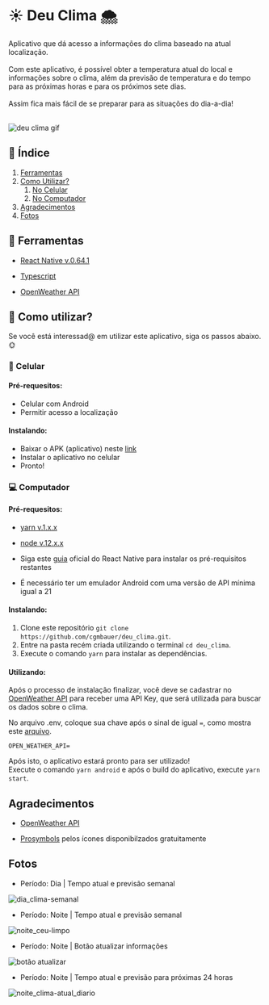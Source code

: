 # :sunny: Deu Clima :cloud_with_snow:

Aplicativo que dá acesso a informações do clima baseado na atual localização.<br></br>
Com este aplicativo, é possível obter a temperatura atual do local e informações sobre o clima, além da previsão de temperatura e do tempo para as próximas horas e para os próximos sete dias. <br></br>
Assim fica mais fácil de se preparar para as situações do dia-a-dia!
<br></br>

![deu clima gif](https://github.com/cgmbauer/assets/blob/master/gifs/deu_clima.gif)

## :bookmark_tabs: Índice
1. [Ferramentas](#Ferramentas)
2. [Como Utilizar?](#Como_Utilizar)
    1. [No Celular](#aplicativo)
    2. [No Computador](#computador)
3. [Agradecimentos](#Reconhecimentos)
4. [Fotos](#fotos)

## :wrench: Ferramentas <a name="Ferramentas"></a>

- [React Native v.0.64.1](https://reactnative.dev/)

- [Typescript](https://www.typescriptlang.org/)

- [OpenWeather API](https://openweathermap.org/)

## :rocket: Como utilizar? <a name="Como_Utilizar"></a>

Se você está interessad@ em utilizar este aplicativo, siga os passos abaixo. :sun_with_face:

### :iphone: Celular <a name="celular"></a>

#### Pré-requesitos:

- Celular com Android
- Permitir acesso a localização

#### Instalando:

- Baixar o APK (aplicativo) neste [link](https://apk-deu-clima.s3.amazonaws.com/deu_clima.apk)
- Instalar o aplicativo no celular
- Pronto!

### :computer: Computador <a name="computador"></a>

#### Pré-requesitos:

- [yarn v.1.x.x](https://classic.yarnpkg.com/en/docs/install)

- [node v.12.x.x](https://nodejs.org/en/)

- Siga este [guia](https://reactnative.dev/docs/environment-setup) oficial do React Native para instalar os pré-requisitos restantes

- É necessário ter um emulador Android com uma versão de API mínima igual a 21

#### Instalando:

1. Clone este repositório ```git clone https://github.com/cgmbauer/deu_clima.git```.
2. Entre na pasta recém criada utilizando o terminal ```cd deu_clima```.
3. Execute o comando ```yarn``` para instalar as dependências.

#### Utilizando: <a name="Utilizando"></a>

Após o processo de instalação finalizar, você deve se cadastrar no [OpenWeather API](https://openweathermap.org/) para receber uma API Key, que será utilizada para buscar os dados sobre o clima.

No arquivo .env, coloque sua chave após o sinal de igual `=`, como mostra este [arquivo](https://github.com/cgmbauer/deu_clima/blob/main/.env.example).
```
OPEN_WEATHER_API=
```

Após isto, o aplicativo estará pronto para ser utilizado!  
Execute o comando ``` yarn android ``` e após o build do aplicativo, execute ```yarn start```.

## Agradecimentos <a name="agradecimentos"></a>

- [OpenWeather API](https://openweathermap.org/)

- [Prosymbols](https://www.flaticon.com/authors/prosymbols) pelos ícones disponibilzados gratuitamente

## Fotos <a name="fotos"></a>

- Período: Dia | Tempo atual e previsão semanal

![dia_clima-semanal](https://github.com/cgmbauer/assets/blob/master/deu_clima/dia_clima-semanal.png)

- Período: Noite | Tempo atual e previsão semanal

![noite_ceu-limpo](https://github.com/cgmbauer/assets/blob/master/deu_clima/noite_ceu-limpo.png)

- Período: Noite | Botão atualizar informações

![botão atualizar](https://github.com/cgmbauer/assets/blob/master/deu_clima/botao_atualizar.png)

- Período: Noite | Tempo atual e previsão para próximas 24 horas

![noite_clima-atual_diario](https://github.com/cgmbauer/assets/blob/master/deu_clima/noite_clima-atual_diario.png)
